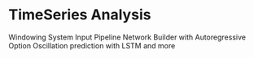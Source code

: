 # TimeSeries Analysis
Windowing System
Input Pipeline
Network Builder with Autoregressive Option
Oscillation prediction with LSTM and more
